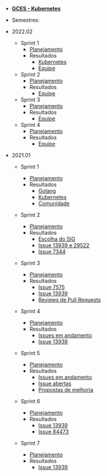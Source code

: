 - [<b>GCES - Kubernetes</b>](/?id=gces-kubernetes)

- Semestres:
- 2022.02
  - Sprint 1
    - [Planejamento](./semestres/2022_02/sprint1/Planejamento.md)
    - Resultados
      - [Kubernetes](./semestres/2022_02/sprint1/resultados/kubernetes.md)
      - [Equipe](./semestres/2022_02/sprint1/resultados/equipe.md)
  - Sprint 2
    - [Planejamento](./semestres/2022_02/sprint2/planejamento.md)
    - Resultados
      - [Equipe](./semestres/2022_02/sprint2/resultados/equipe.md)
  - Sprint 3
    - [Planejamento](./semestres/2022_02/sprint3/planejamento.md)
    - Resultados
      - [Equipe](./semestres/2022_02/sprint3/resultados/equipe.md)
  - Sprint 4
    - [Planejamento](./semestres/2022_02/sprint4/planejamento.md)
    - Resultados
      - [Equipe](./semestres/2022_02/sprint4/resultados/equipe.md)
- 2021.01
  - Sprint 1
    - [Planejamento](/semestres/2021.01/sprint1/planejamento.md)
    - Resultados
      - [Golang](/semestres/2021.01/sprint1/resultados/Golang.md)
      - [Kubernetes](/semestres/2021.01/sprint1/resultados/Kubernetes.md)
      - [Comunidade](/semestres/2021.01/sprint1/resultados/Comunidade.md)
  - Sprint 2
    - [Planejamento](/semestres/2021.01/sprint2/planejamento.md)
    - Resultados
      - [Escolha do SIG](/semestres/2021.01/sprint2/resultados/escolha-do-sig.md)
      - [Issue 13939 e 29522](/semestres/2021.01/sprint2/resultados/issue13939.md)
      - [Issue 7344](/semestres/2021.01/sprint2/resultados/issue7344.md)
  - Sprint 3
    - [Planejamento](/semestres/2021.01/sprint3/planejamento.md)
    - Resultados
      - [Issue 7575](/semestres/2021.01/sprint3/resultados/issue7575.md)
      - [Issue 13939](/semestres/2021.01/sprint3/resultados/issue13939.md)
      - [Reviews de Pull Requests](/semestres/2021.01/sprint3/resultados/code_reviews.md)
  - Sprint 4
    - [Planejamento](/semestres/2021.01/sprint4/planejamento.md)
    - Resultados
      - [Issues em andamento](/semestres/2021.01/sprint4/resultados/issues-andamento.md)
      - [Issue 13939](/semestres/2021.01/sprint4/resultados/issue13939.md)
  - Sprint 5
    - [Planejamento](/semestres/2021.01/sprint5/planejamento.md)
    - Resultados
      - [Issues em andamento](/semestres/2021.01/sprint5/resultados/issues-andamento.md)
      - [Issue abertas](/semestres/2021.01/sprint5/resultados/issues-abertas.md)
      - [Propostas de melhoria](/semestres/2021.01/sprint5/resultados/propostas-de-melhoria.md)

  - Sprint 6
    - [Planejamento](/semestres/2021.01/sprint6/planejamento.md)
    - Resultados
      - [Issue 13939](/semestres/2021.01/sprint6/resultados/issue13939.md)
      - [Issue 84473](/semestres/2021.01/sprint6/resultados/issue84473.md)
  - Sprint 7
    - [Planejamento](/semestres/2021.01/sprint7/planejamento.md)
    - Resultados
      - [Issue 13939](/semestres/2021.01/sprint7/resultados/issue13939.md)
